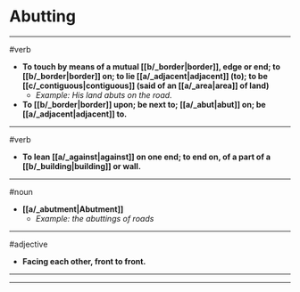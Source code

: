 # Abutting
---
#verb
- **To touch by means of a mutual [[b/_border|border]], edge or end; to [[b/_border|border]] on; to lie [[a/_adjacent|adjacent]] (to); to be [[c/_contiguous|contiguous]] (said of an [[a/_area|area]] of land)**
	- _Example: His land abuts on the road._
- **To [[b/_border|border]] upon; be next to; [[a/_abut|abut]] on; be [[a/_adjacent|adjacent]] to.**
---
#verb
- **To lean [[a/_against|against]] on one end; to end on, of a part of a [[b/_building|building]] or wall.**
---
#noun
- **[[a/_abutment|Abutment]]**
	- _Example: the abuttings of roads_
---
#adjective
- **Facing each other, front to front.**
---
---
